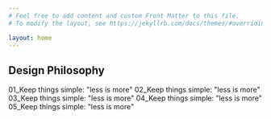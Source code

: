 ```yaml
---
# Feel free to add content and custom Front Matter to this file.
# To modify the layout, see https://jekyllrb.com/docs/themes/#overriding-theme-defaults

layout: home
---
```


<h2>Design Philosophy</h2>
<p>
    01_Keep things simple: "less is more"
    02_Keep things simple: "less is more"
    03_Keep things simple: "less is more"
    04_Keep things simple: "less is more"
    05_Keep things simple: "less is more"
</p>